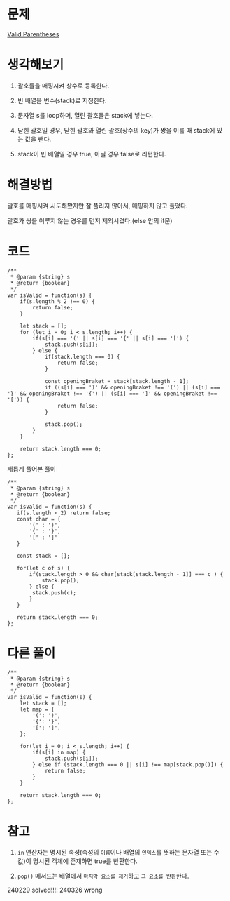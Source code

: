 # 문제

[Valid Parentheses](https://leetcode.com/problems/valid-parentheses/)

# 생각해보기

1. 괄호들을 매핑시켜 상수로 등록한다.

2. 빈 배열을 변수(stack)로 지정한다.

3. 문자열 s를 loop하며, 열린 괄호들은 stack에 넣는다.

4. 닫힌 괄호일 경우, 닫힌 괄호와 열린 괄호(상수의 key)가 쌍을 이룰 때 stack에 있는 값을 뺀다.

5. stack이 빈 배열일 경우 true, 아닐 경우 false로 리턴한다.

# 해결방법

괄호를 매핑시켜 시도해봤지만 잘 풀리지 않아서, 매핑하지 않고 풀었다.

괄호가 쌍을 이루지 않는 경우를 먼저 제외시켰다.(else 안의 if문)

# 코드

```
/**
 * @param {string} s
 * @return {boolean}
 */
var isValid = function(s) {
    if(s.length % 2 !== 0) {
        return false;
    }

    let stack = [];
    for (let i = 0; i < s.length; i++) {
        if(s[i] === '(' || s[i] === '{' || s[i] === '[') {
            stack.push(s[i]);
        } else {
            if(stack.length === 0) {
                return false;
            }

            const openingBraket = stack[stack.length - 1];
            if ((s[i] === ')' && openingBraket !== '(') || (s[i] === '}' && openingBraket !== '{') || (s[i] === ']' && openingBraket !== '[')) {
                return false;
            }

            stack.pop();
        }
    }

    return stack.length === 0;
};
```

새롭게 풀어본 풀이

```
/**
 * @param {string} s
 * @return {boolean}
 */
var isValid = function(s) {
   if(s.length < 2) return false;
   const char = {
       '(' : ')',
       '{' : '}',
       '[' : ']'
   }

   const stack = [];

   for(let c of s) {
       if(stack.length > 0 && char[stack[stack.length - 1]] === c ) {
           stack.pop();
       } else {
        stack.push(c);
       }
   }

   return stack.length === 0;
};
```

# 다른 풀이

```
/**
 * @param {string} s
 * @return {boolean}
 */
var isValid = function(s) {
    let stack = [];
    let map = {
        '(': ')',
        '{': '}',
        '[': ']',
    };

    for(let i = 0; i < s.length; i++) {
        if(s[i] in map) {
            stack.push(s[i]);
        } else if (stack.length === 0 || s[i] !== map[stack.pop()]) {
            return false;
        }
    }

    return stack.length === 0;
};
```

# 참고

1. `in` 연산자는 명시된 속성(속성의 `이름`이나 배열의 `인덱스`를 뜻하는 문자열 또는 수 값)이 명시된 객체에 존재하면 true를 반환한다.

2. `pop()` 메서드는 배열에서 `마지막 요소를 제거`하고 `그 요소를 반환`한다.

240229 solved!!!!
240326 wrong
